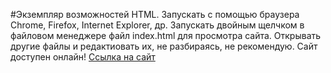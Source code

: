 #Экземпляр возможностей HTML.
Запускать с помощью браузера Chrome, Firefox, Internet Explorer, др.
Запускать двойным щелчком в файловом менеджере файл index.html для просмотра сайта.
Открывать другие файлы и редактиовать их, не разбираясь, не рекомендую.
Сайт доступен онлайн! [Ссылка на сайт](https://andreybochkov.github.io/HTML_Example/)